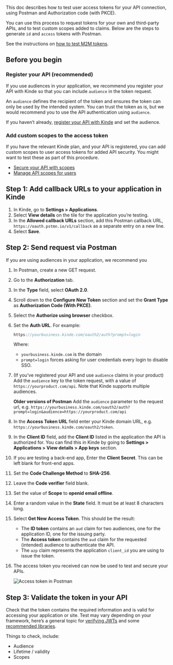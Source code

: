 
This doc describes how to test user access tokens for your API connection, using Postman and Authorization code (with PKCE).

You can use this process to request tokens for your own and third-party APIs, and to test custom scopes added to claims. Below are the steps to generate `id` and `access` tokens with Postman.

See the instructions on [how to test M2M tokens](/developer-tools/your-apis/test-your-api-m2m-token/).

## Before you begin

### Register your API (recommended)

If you use audiences in your application, we recommend you register your API with Kinde so that you can include `audience` in the token request.

An `audience` defines the recipient of the token and ensures the token can only be used by the intended system. You can trust the token as is, but we would recommend you to use the API authentication using `audience`.

If you haven’t already, [register your API with Kinde](/developer-tools/your-apis/register-manage-apis/) and set the audience.

### Add custom scopes to the access token

If you have the relevant Kinde plan, and your API is registered, you can add custom scopes to user access tokens for added API security. You might want to test these as part of this procedure.

- [Secure your API with scopes](/developer-tools/your-apis/custom-api-scopes/)
- [Manage API scopes for users](/developer-tools/your-apis/user-api-scopes/)

## Step 1: Add callback URLs to your application in Kinde

1. In Kinde, go to **Settings > Applications**.
2. Select **View details** on the tile for the application you’re testing.
3. In the **Allowed callback URLs** section, add this Postman callback URL, `https://oauth.pstmn.io/v1/callback` as a separate entry on a new line.
4. Select **Save**.

## Step 2: Send request via Postman

If you are using audiences in your application, we recommend you

1. In Postman, create a new GET request.
2. Go to the **Authorization** tab.
3. In the **Type** field, select **OAuth 2.0**.
4. Scroll down to the **Configure New Token** section and set the **Grant Type** as **Authorization Code (With PKCE)**.
5. Select the **Authorize using browser** checkbox.
6. Set the **Auth URL**. For example:

   ```jsx
   https://yourbusiness.kinde.com/oauth2/auth?prompt=login
   ```

   Where:

   - `yourbusiness.kinde.com` is the domain
   - `prompt=login` forces asking for user credentials every login to disable SSO.

7. (If you’ve registered your API and use `audience` claims in your product) Add the `audience` key to the token request, with a value of `https://yourproduct.com/api`. Note that Kinde supports multiple audiences.

   <Aside>

   **Older versions of Postman** Add the `audience` parameter to the request url, e.g. `https://yourbusiness.kinde.com/oauth2/auth?prompt=login&audience=https://yourproduct.com/api`

   </Aside>

8. In the **Access Token URL** field enter your Kinde domain URL, e.g. `https://yourbusiness.kinde.com/oauth2/token`.
9. In the **Client ID** field, add the **Client ID** listed in the application the API is authorized for. You can find this in Kinde by going to **Settings > Applications > View details > App keys** section.
10. If you are testing a back-end app, Enter the **Client Secret**. This can be left blank for front-end apps.
11. Set the **Code Challenge Method** to **SHA-256**.
12. Leave the **Code verifier** field blank.
13. Set the value of **Scope** to **openid email offline**.
14. Enter a random value in the **State** field. It must be at least 8 characters long.
15. Select **Get New Access Token**. This should be the result:
    - The **ID token** contains an `aud` claim for two audiences, one for the application ID, one for the issuing party.
    - The **Access token** contains the `aud` claim for the requested (intended) audience to authenticate the API.
    - The `azp` claim represents the application `client_id` you are using to issue the token.
16. The access token you received can now be used to test and secure your APIs.

    ![Access token in Postman](https://imagedelivery.net/skPPZTHzSlcslvHjesZQcQ/1fc6f61c-a544-4cce-83c6-7d691f785700/public)

## Step 3: Validate the token in your API

Check that the token contains the required information and is valid for accessing your application or site. Test may vary depending on your framework, here’s a general topic for [verifying JWTs](/build/tokens/verifying-json-web-tokens/) and some [recommended libraries](https://openid.net/developers/jwt-jws-jwe-jwk-and-jwa-implementations/).

Things to check, include:

- Audience
- Lifetime / validity
- Scopes
